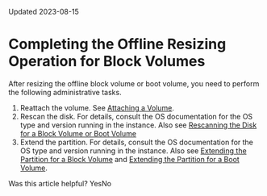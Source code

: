 Updated 2023-08-15
# Completing the Offline Resizing Operation for Block Volumes
After resizing the offline block volume or boot volume, you need to perform the following administrative tasks.
  1. Reattach the volume.
See [Attaching a Volume](https://docs.oracle.com/en-us/iaas/compute-cloud-at-customer/topics/block/attaching-a-volume.htm#attaching-a-volume "You attach a volume to a Compute Cloud@Customer instance to expand the available storage on the instance.").
  2. Rescan the disk.
For details, consult the OS documentation for the OS type and version running in the instance. Also see [Rescanning the Disk for a Block Volume or Boot Volume](https://docs.oracle.com/iaas/Content/Block/Tasks/rescanningdisk.htm)
  3. Extend the partition.
For details, consult the OS documentation for the OS type and version running in the instance. Also see [Extending the Partition for a Block Volume](https://docs.oracle.com/iaas/Content/Block/Tasks/extendingblockpartition.htm) and [Extending the Partition for a Boot Volume](https://docs.oracle.com/iaas/Content/Block/Tasks/extendingbootpartition.htm).


Was this article helpful?
YesNo

